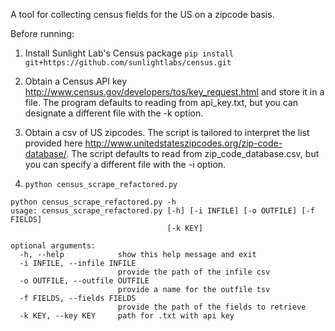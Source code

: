 A tool for collecting census fields for the US on a zipcode basis.

Before running:

1) Install Sunlight Lab's Census package
``` pip install git+https://github.com/sunlightlabs/census.git ```

2) Obtain a Census API key http://www.census.gov/developers/tos/key_request.html and store it in a file. The program defaults to reading from api_key.txt, but you can designate a different file with the -k option.

3) Obtain a csv of US zipcodes. The script is tailored to interpret the list provided here http://www.unitedstateszipcodes.org/zip-code-database/. The script defaults to read from zip_code_database.csv, but you can specify a different file with the -i option.

4) ```python census_scrape_refactored.py```

```
python census_scrape_refactored.py -h
usage: census_scrape_refactored.py [-h] [-i INFILE] [-o OUTFILE] [-f FIELDS]
                                   [-k KEY]

optional arguments:
  -h, --help            show this help message and exit
  -i INFILE, --infile INFILE
                        provide the path of the infile csv
  -o OUTFILE, --outfile OUTFILE
                        provide a name for the outfile tsv
  -f FIELDS, --fields FIELDS
                        provide the path of the fields to retrieve
  -k KEY, --key KEY     path for .txt with api key
  
```
